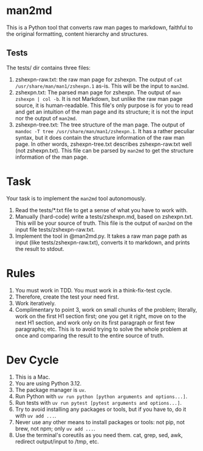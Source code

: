 # man2md

This is a Python tool that converts raw man pages to markdown, faithful to the original formatting, content hierarchy and structures.

## Tests
The tests/ dir contains three files:
1. zshexpn-raw.txt: the raw man page for zshexpn. The output of `cat /usr/share/man/man1/zshexpn.1` as-is. This will be the input to `man2md`.
2. zshexpn.txt: The parsed man page for zshexpn. The output of `man zshexpn | col -b`. It is not Markdown, but unlike the raw man page source, it is human-readable. This file's only purpose is for you to read and get an intuition of the man page and its structure; it is not the input nor the output of `man2md`.
3. zshexpn-tree.txt: The tree structure of the man page. The output of `mandoc -T tree /usr/share/man/man1/zshexpn.1`. It has a rather peculiar syntax, but it does contain the structure information of the raw man page. In other words, zshexpn-tree.txt describes zshexpn-raw.txt well (not zshexpn.txt). This file can be parsed by `man2md` to get the structure information of the man page.

# Task
Your task is to implement the `man2md` tool autonomously.
1. Read the tests/*.txt file to get a sense of what you have to work with.
2. Manually (hard-code) write a tests/zshexpn.md, based on zshexpn.txt. This will be your source of truth. This file is the output of `man2md` on the input file tests/zshexpn-raw.txt.
3. Implement the tool in @man2md.py. It takes a raw man page path as input (like tests/zshexpn-raw.txt), converts it to markdown, and prints the result to stdout.

# Rules
1. You must work in TDD. You must work in a think-fix-test cycle.
2. Therefore, create the test your need first.
3. Work iteratively.
4. Complimentary to point 3, work on small chunks of the problem; literally, work on the first H1 section first; one you get it right, move on to the next H1 section, and work only on its first paragraph or first few paragraphs; etc. This is to avoid trying to solve the whole problem at once and comparing the result to the entire source of truth.

# Dev Cycle
1. This is a Mac.
2. You are using Python 3.12.
3. The package manager is `uv`.
4. Run Python with `uv run python [python arguments and options...]`.
5. Run tests with `uv run pytest [pytest arguments and options...]`.
6. Try to avoid installing any packages or tools, but if you have to, do it with `uv add ...`.
7. Never use any other means to install packages or tools: not pip, not brew, not npm; only `uv add ...`.
8. Use the terminal's coreutils as you need them. cat, grep, sed, awk, redirect output/input to /tmp, etc.